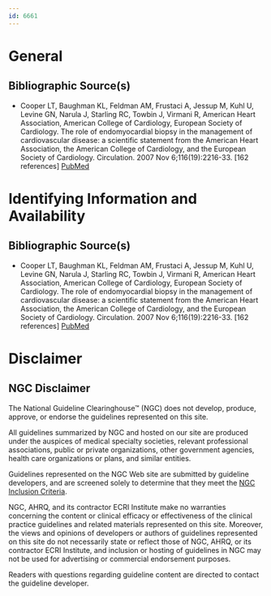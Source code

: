 ```yaml
---
id: 6661
---
```


# General

## Bibliographic Source(s)

- Cooper LT, Baughman KL, Feldman AM, Frustaci A, Jessup M, Kuhl U, Levine GN, Narula J, Starling RC, Towbin J, Virmani R, American Heart Association, American College of Cardiology, European Society of Cardiology. The role of endomyocardial biopsy in the management of cardiovascular disease: a scientific statement from the American Heart Association, the American College of Cardiology, and the European Society of Cardiology. Circulation. 2007 Nov 6;116(19):2216-33. [162 references] [ PubMed ](http://www.ncbi.nlm.nih.gov/entrez/query.fcgi?cmd=Retrieve&db=pubmed&dopt=Abstract&list_uids=17959655)

# Identifying Information and Availability

## Bibliographic Source(s)

- Cooper LT, Baughman KL, Feldman AM, Frustaci A, Jessup M, Kuhl U, Levine GN, Narula J, Starling RC, Towbin J, Virmani R, American Heart Association, American College of Cardiology, European Society of Cardiology. The role of endomyocardial biopsy in the management of cardiovascular disease: a scientific statement from the American Heart Association, the American College of Cardiology, and the European Society of Cardiology. Circulation. 2007 Nov 6;116(19):2216-33. [162 references] [ PubMed ](http://www.ncbi.nlm.nih.gov/entrez/query.fcgi?cmd=Retrieve&db=pubmed&dopt=Abstract&list_uids=17959655)

# Disclaimer

## NGC Disclaimer

The National Guideline Clearinghouse™ (NGC) does not develop, produce, approve, or endorse the guidelines represented on this site.

All guidelines summarized by NGC and hosted on our site are produced under the auspices of medical specialty societies, relevant professional associations, public or private organizations, other government agencies, health care organizations or plans, and similar entities.

Guidelines represented on the NGC Web site are submitted by guideline developers, and are screened solely to determine that they meet the [NGC Inclusion Criteria](/help-and-about/summaries/inclusion-criteria).

NGC, AHRQ, and its contractor ECRI Institute make no warranties concerning the content or clinical efficacy or effectiveness of the clinical practice guidelines and related materials represented on this site. Moreover, the views and opinions of developers or authors of guidelines represented on this site do not necessarily state or reflect those of NGC, AHRQ, or its contractor ECRI Institute, and inclusion or hosting of guidelines in NGC may not be used for advertising or commercial endorsement purposes.

Readers with questions regarding guideline content are directed to contact the guideline developer.

